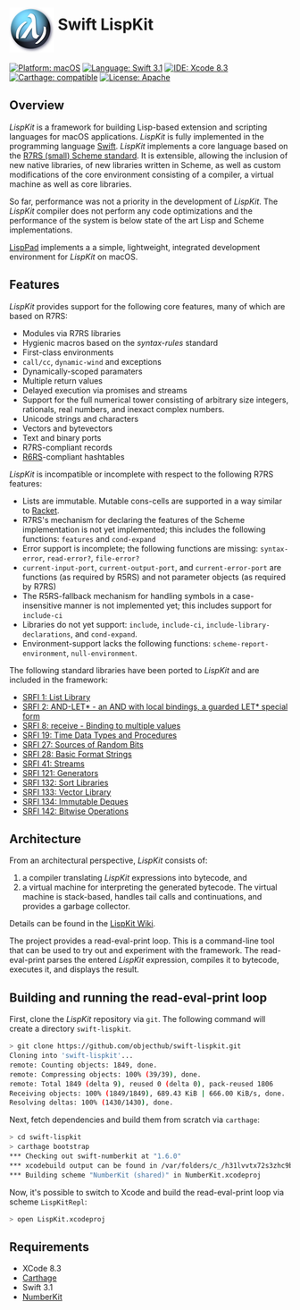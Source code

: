 <img src="Assets/lispkit_logo_small.png" alt="LispKit" width="80" height="80" align="middle" />&nbsp;Swift LispKit
========================

[![Platform: macOS](https://img.shields.io/badge/Platform-macOS-blue.svg?style=flat)](https://developer.apple.com/osx/)
[![Language: Swift 3.1](https://img.shields.io/badge/Language-Swift%203.1-green.svg?style=flat)](https://developer.apple.com/swift/)
[![IDE: Xcode 8.3](https://img.shields.io/badge/IDE-Xcode%208.3-orange.svg?style=flat)](https://developer.apple.com/xcode/)
[![Carthage: compatible](https://img.shields.io/badge/Carthage-compatible-4BC51D.svg?style=flat)](https://github.com/Carthage/Carthage)
[![License: Apache](http://img.shields.io/badge/License-Apache-lightgrey.svg?style=flat)](https://raw.githubusercontent.com/objecthub/swift-lispkit/master/LICENSE)


## Overview

_LispKit_ is a framework for building Lisp-based extension and scripting languages
for macOS applications. _LispKit_ is fully implemented in the programming language
[Swift](http://www.swift.org). _LispKit_ implements a core language based on the
[R7RS (small) Scheme standard](http://www.r7rs.org). It is extensible,
allowing the inclusion of new native libraries, of new libraries written in Scheme, as
well as custom modifications of the core environment consisting of a compiler, a
virtual machine as well as core libraries.

So far, performance was not a priority in the development of _LispKit_. The _LispKit_
compiler does not perform any code optimizations and the performance of the system is
below state of the art Lisp and Scheme implementations.

[LispPad](http://lisppad.objecthub.net) implements a a simple, lightweight, integrated
development environment for _LispKit_ on macOS. 


## Features

_LispKit_ provides support for the following core features, many of which are based on R7RS:

  - Modules via R7RS libraries
  - Hygienic macros based on the _syntax-rules_ standard
  - First-class environments
  - `call/cc`, `dynamic-wind` and exceptions
  - Dynamically-scoped paramaters
  - Multiple return values
  - Delayed execution via promises and streams
  - Support for the full numerical tower consisting of arbitrary size integers, rationals,
    real numbers, and inexact complex numbers.
  - Unicode strings and characters
  - Vectors and bytevectors
  - Text and binary ports
  - R7RS-compliant records
  - [R6RS](http://www.r6rs.org)-compliant hashtables

_LispKit_ is incompatible or incomplete with respect to the following R7RS features:

  - Lists are immutable. Mutable cons-cells are supported in a way similar to
    [Racket](https://racket-lang.org).
  - R7RS's mechanism for declaring the features of the Scheme implementation is not yet
    implemented; this includes the following functions: `features` and `cond-expand`
  - Error support is incomplete; the following functions are missing: `syntax-error`,
    `read-error?`, `file-error?`
  - `current-input-port`, `current-output-port`, and `current-error-port` are functions
    (as required by R5RS) and not parameter objects (as required by R7RS)
  - The R5RS-fallback mechanism for handling symbols in a case-insensitive manner is not
    implemented yet; this includes support for `include-ci`
  - Libraries do not yet support: `include`, `include-ci`, `include-library-declarations`, and
    `cond-expand`.
  - Environment-support lacks the following functions: `scheme-report-environment`,
    `null-environment`.

The following standard libraries have been ported to _LispKit_ and are included in the
framework:

  - [SRFI 1: List Library](https://srfi.schemers.org/srfi-1/srfi-1.html)
  - [SRFI 2: AND-LET* - an AND with local bindings, a guarded LET* special
             form](https://srfi.schemers.org/srfi-2/srfi-2.html)
  - [SRFI 8: receive - Binding to multiple values](https://srfi.schemers.org/srfi-8/srfi-8.html)
  - [SRFI 19: Time Data Types and Procedures](https://srfi.schemers.org/srfi-19/srfi-19.html)
  - [SRFI 27: Sources of Random Bits](https://srfi.schemers.org/srfi-27/srfi-27.html)
  - [SRFI 28: Basic Format Strings](https://srfi.schemers.org/srfi-28/srfi-28.html)
  - [SRFI 41: Streams](https://srfi.schemers.org/srfi-41/srfi-41.html)
  - [SRFI 121: Generators](https://srfi.schemers.org/srfi-121/srfi-121.html)
  - [SRFI 132: Sort Libraries](https://srfi.schemers.org/srfi-132/srfi-132.html)
  - [SRFI 133: Vector Library](https://srfi.schemers.org/srfi-133/srfi-133.html)
  - [SRFI 134: Immutable Deques](https://srfi.schemers.org/srfi-134/srfi-134.html)
  - [SRFI 142: Bitwise Operations](https://srfi.schemers.org/srfi-142/srfi-142.html)


## Architecture

From an architectural perspective, _LispKit_ consists of:

1. a compiler translating _LispKit_ expressions into bytecode, and
2. a virtual machine for interpreting the generated bytecode. The virtual machine is
stack-based, handles tail calls and continuations, and provides a garbage collector.

Details can be found in the [LispKit Wiki](https://github.com/objecthub/swift-lispkit/wiki).

The project provides a read-eval-print loop. This is a command-line tool that can be used
to try out and experiment with the framework. The read-eval-print parses
the entered _LispKit_ expression, compiles it to bytecode, executes it, and
displays the result.


## Building and running the read-eval-print loop

First, clone the _LispKit_ repository via `git`. The following command will create a
directory `swift-lispkit`.

```sh
> git clone https://github.com/objecthub/swift-lispkit.git
Cloning into 'swift-lispkit'...
remote: Counting objects: 1849, done.
remote: Compressing objects: 100% (39/39), done.
remote: Total 1849 (delta 9), reused 0 (delta 0), pack-reused 1806
Receiving objects: 100% (1849/1849), 689.43 KiB | 666.00 KiB/s, done.
Resolving deltas: 100% (1430/1430), done.
```

Next, fetch dependencies and build them from scratch via `carthage`:
```sh
> cd swift-lispkit
> carthage bootstrap
*** Checking out swift-numberkit at "1.6.0"
*** xcodebuild output can be found in /var/folders/c_/h31lvvtx72s3zhc9bvxd0p480000gn/T/carthage-xcodebuild.46W8Z7.log
*** Building scheme "NumberKit (shared)" in NumberKit.xcodeproj
```

Now, it's possible to switch to Xcode and build the read-eval-print loop via
scheme `LispKitRepl`:
```sh
> open LispKit.xcodeproj
```

## Requirements

- XCode 8.3
- [Carthage](https://github.com/Carthage/Carthage)
- Swift 3.1
- [NumberKit](http://github.com/objecthub/swift-numberkit)

